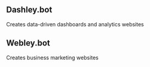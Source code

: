 ## Dashley.bot

Creates data-driven dashboards and analytics websites

## Webley.bot

Creates business marketing websites
